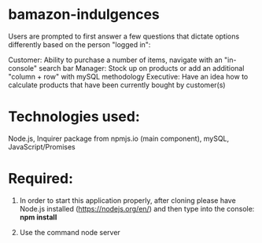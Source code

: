 # bamazon-indulgences

Users are prompted to first answer a few questions that dictate options differently based on the person "logged in":

Customer: Ability to purchase a number of items, navigate with an "in-console" search bar
Manager: Stock up on products or add an additional "column + row" with mySQL methodology
Executive: Have an idea how to calculate products that have been currently bought by customer(s)

# Technologies used:
Node.js,
Inquirer package from npmjs.io (main component),
mySQL,
JavaScript/Promises

# Required:
1. In order to start this application properly, after cloning please have Node.js installed (https://nodejs.org/en/) and then type into the console: **npm install**

2. Use the command 
  node server

